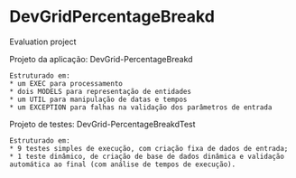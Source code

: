 # DevGridPercentageBreakd
Evaluation project

Projeto da aplicação: DevGrid-PercentageBreakd

    Estruturado em:
    * um EXEC para processamento
    * dois MODELS para representação de entidades
    * um UTIL para manipulação de datas e tempos
    * um EXCEPTION para falhas na validação dos parâmetros de entrada 

Projeto de testes: DevGrid-PercentageBreakdTest

    Estruturado em:
    * 9 testes simples de execução, com criação fixa de dados de entrada;
    * 1 teste dinâmico, de criação de base de dados dinâmica e validação automática ao final (com análise de tempos de execução).
    

